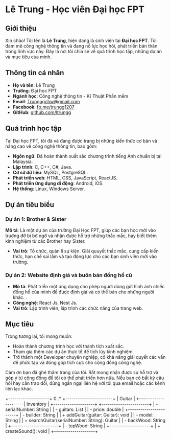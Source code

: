 # Lê Trung - Học viên Đại học FPT

## Giới thiệu

Xin chào! Tôi tên là **Lê Trung**, hiện đang là sinh viên tại **Đại học FPT**. Tôi đam mê công nghệ thông tin và đang nỗ lực học hỏi, phát triển bản thân trong lĩnh vực này. Đây là nơi tôi chia sẻ về quá trình học tập, những dự án và mục tiêu của mình.

## Thông tin cá nhân

- **Họ và tên**: Lê Trung
- **Trường**: Đại học FPT
- **Ngành học**: Công nghệ thông tin - Kĩ Thuật Phần mềm
- **Email**: [Trungagchw@gmail.com](mailto:Trungagchw@gmail.com)
- **Facebook**: [fb.me/trungg1207](https://fb.me/trungg1207)
- **GitHub**: [github.com/ltrungg](https://github.com/ltrungg)

## Quá trình học tập

Tại Đại học FPT, tôi đã và đang được trang bị những kiến thức cơ bản và nâng cao về công nghệ thông tin, bao gồm:

- **Ngôn ngữ**: Đã hoàn thành xuất sắc chương trình tiếng Anh chuẩn bị tại Malaysia.
- **Lập trình**: C, C++, C#, Java.
- **Cơ sở dữ liệu**: MySQL, PostgreSQL.
- **Phát triển web**: HTML, CSS, JavaScript, ReactJS.
- **Phát triển ứng dụng di động**: Android, iOS.
- **Hệ thống**: Linux, Windows Server.


## Dự án tiêu biểu

### Dự án 1: Brother ̃& Sister
 **Mô tả**: Là một dự án của trường Đại Học FPT, giúp các bạn học mới vào trường đỡ bị bỡ ngỡ và nhận được hỗ trợ những thắc mắc, hay biết thêm kinh nghiệm từ các Brother hay Sister.
- **Vai trò**: Tổ chức, quản lí sự kiện. Giải quuyết thắc mắc, cung cấp kiến thức, hạn chế sai lầm và tạo động lực cho các bạn sinh viên mới vào trường. 

### Dự án 2: Website định giá và buôn bán đồng hồ cũ 

- **Mô tả**: Phát triển một ứng dụng cho phép người dùng gửi hình ảnh chiếc đồng hồ của mình để được định giá và có thể bán cho những người khác. .
- **Công nghệ**: React Js, Nest Js.
- **Vai trò**: Lập trình viên, lập trình các chức năng của trang web.

## Mục tiêu

Trong tương lai, tôi mong muốn:

- Hoàn thành chương trình học với thành tích xuất sắc.
- Tham gia thêm các dự án thực tế để tích lũy kinh nghiệm.
- Trở thành một Developer chuyên nghiệp, có khả năng giải quyết các vấn đề phức tạp và đóng góp tích cực cho cộng đồng công nghệ.

Cảm ơn bạn đã ghé thăm trang của tôi. Rất mong nhận được sự hỗ trợ và góp ý từ cộng đồng để tôi có thể phát triển hơn nữa. Nếu bạn có bất kỳ câu hỏi hay cần trao đổi, đừng ngần ngại liên hệ với tôi qua email hoặc các kênh liên lạc khác.

+--------------------+          0..*        +-----------------------+
|      Guitar        | <--------------------|      Inventory         |
+--------------------+                      +-----------------------+
| - serialNumber: String |                  | - guitars: List<Guitar> |
| - price: double    |                      +-----------------------+
| - builder: String  |                      | + addGuitar(guitar: Guitar): void |
| - model: String    |                      | + searchGuitar(serialNumber: String): Guitar |
| - backWood: String |                      +-----------------------+
| - topWood: String  |
+--------------------+
| + createSound(): void |
+--------------------+

